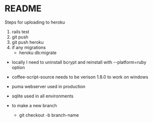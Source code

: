 # README

Steps for uploading to heroku

1. rails test
2. git push
3. git push heroku
4. if any migrations
    * heroku db:migrate

* locally I need to uninstall bcrypt and reinstall with --platform=ruby option

* coffee-script-source needs to be verison 1.8.0 to work on windows

* puma webserver used in production

* sqlite used in all environments

* to make a new branch
  * git checkout -b branch-name
